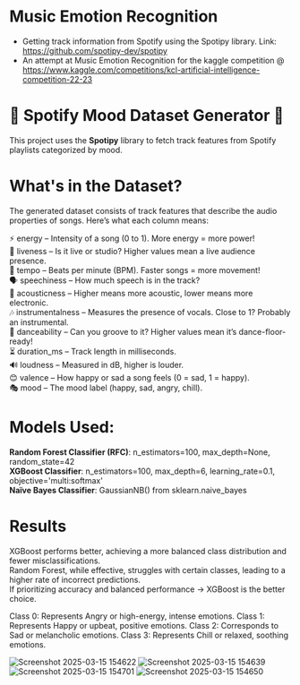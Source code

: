 # Music Emotion Recognition
- Getting track information from Spotify using the Spotipy library.
  Link: https://github.com/spotipy-dev/spotipy
- An attempt at Music Emotion Recognition for the kaggle competition @ https://www.kaggle.com/competitions/kcl-artificial-intelligence-competition-22-23

# 🎵 Spotify Mood Dataset Generator 🎵
This project uses the **Spotipy** library to fetch track features from Spotify playlists categorized by mood. 

# What's in the Dataset?
The generated dataset consists of track features that describe the audio properties of songs. Here’s what each column means:

⚡ energy – Intensity of a song (0 to 1). More energy = more power!  
🎤 liveness – Is it live or studio? Higher values mean a live audience presence.  
🏃 tempo – Beats per minute (BPM). Faster songs = more movement!  
🗣️ speechiness – How much speech is in the track?  
🎸 acousticness – Higher means more acoustic, lower means more electronic.  
🎶 instrumentalness – Measures the presence of vocals. Close to 1? Probably an instrumental.  
💃 danceability – Can you groove to it? Higher values mean it’s dance-floor-ready!  
⏳ duration_ms – Track length in milliseconds.  
🔊 loudness – Measured in dB, higher is louder.  
😊 valence – How happy or sad a song feels (0 = sad, 1 = happy).  
🎭 mood – The mood label (happy, sad, angry, chill).  

# Models Used:

**Random Forest Classifier (RFC)**: n_estimators=100, max_depth=None, random_state=42  
**XGBoost Classifier**: n_estimators=100, max_depth=6, learning_rate=0.1, objective='multi:softmax'  
**Naïve Bayes Classifier**: GaussianNB() from sklearn.naive_bayes  

# Results
XGBoost performs better, achieving a more balanced class distribution and fewer misclassifications.  
Random Forest, while effective, struggles with certain classes, leading to a higher rate of incorrect predictions.  
If prioritizing accuracy and balanced performance → XGBoost is the better choice.  

Class 0: Represents Angry or high-energy, intense emotions.
Class 1: Represents Happy or upbeat, positive emotions.
Class 2: Corresponds to Sad or melancholic emotions.
Class 3: Represents Chill or relaxed, soothing emotions.

![Screenshot 2025-03-15 154622](https://github.com/user-attachments/assets/eca7d2a3-4490-4eea-b88e-43d6a566de47)
![Screenshot 2025-03-15 154639](https://github.com/user-attachments/assets/bb0cf192-4bd9-4233-a8d4-9fad4b68b01b)
![Screenshot 2025-03-15 154701](https://github.com/user-attachments/assets/9b3fa6dd-18c9-49fb-89fd-da9602f8747b)
![Screenshot 2025-03-15 154650](https://github.com/user-attachments/assets/8c37edde-8aa2-470c-9147-121fb5256cbe)

